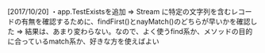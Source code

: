 [2017/10/20]
・app.TestExistsを追加
 => Stream<String> に特定の文字列を含むレコードの有無を確認するために、findFirst()とnayMatch()のどちらが早いかを確認した
 => 結果は、あまり変わらない。なので、よく使うfind系か、メソッドの目的に合っているmatch系か、好きな方を使えばよい
